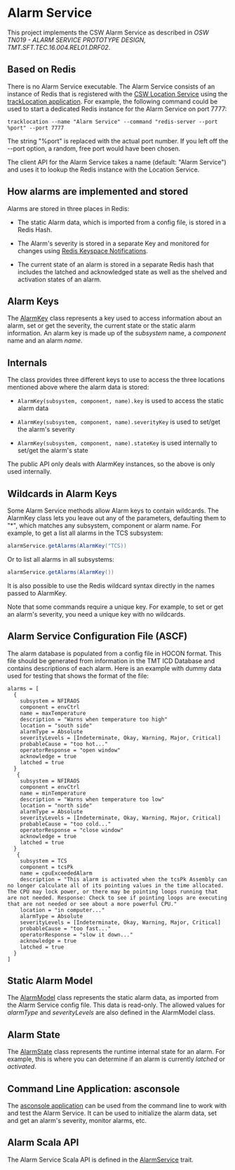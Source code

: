 Alarm Service
=============

This project implements the CSW Alarm Service as described in
*OSW TN019 - ALARM SERVICE PROTOTYPE DESIGN, TMT.SFT.TEC.16.004.REL01.DRF02*.

Based on Redis
--------------

There is no Alarm Service executable. The Alarm Service consists of an instance of Redis
that is registered with the [CSW Location Service](../loc) using the [trackLocation application](../apps/trackLocation).
For example, the following command could be used to start a dedicated Redis instance for the Alarm Service on port 7777:

```
tracklocation --name "Alarm Service" --command "redis-server --port %port" --port 7777
```

The string "%port" is replaced with the actual port number. If you left off the --port option, a random, free port
would have been chosen.

The client API for the Alarm Service takes a name (default: "Alarm Service") and uses it to lookup the Redis instance
with the Location Service.

How alarms are implemented and stored
-------------------------------------

Alarms are stored in three places in Redis:

* The static Alarm data, which is imported from a config file, is stored in a Redis Hash.

* The Alarm's severity is stored in a separate Key and monitored for changes
  using [Redis Keyspace Notifications](http://redis.io/topics/notifications).

* The current state of an alarm is stored in a separate Redis hash that includes the
  latched and acknowledged state as well as the shelved and activation states of an alarm.

Alarm Keys
----------

The [AlarmKey](src/main/scala/csw/services/alarms/AlarmKey.scala) class represents a key used to access
information about an alarm, set or get the severity, the current state or the static alarm information.
An alarm key is made up of the *subsystem* name, a *component* name and an alarm *name*.

Internals
---------

The class provides three different keys to use to access the three locations mentioned above where the alarm data is stored:

* `AlarmKey(subsystem, component, name).key` is used to access the static alarm data

* `AlarmKey(subsystem, component, name).severityKey` is used to set/get the alarm's severity

* `AlarmKey(subsystem, component, name).stateKey` is used internally to set/get the alarm's state

The public API only deals with AlarmKey instances, so the above is only used internally.

Wildcards in Alarm Keys
-----------------------

Some Alarm Service methods allow Alarm keys to contain wildcards. The AlarmKey class lets you
leave out any of the parameters, defaulting them to "*", which matches any subsystem, component or alarm name.
For example, to get a list all alarms in the TCS subsystem:

```scala
alarmService.getAlarms(AlarmKey("TCS))
```

Or to list all alarms in all subsystems:

```scala
alarmService.getAlarms(AlarmKey())
```

It is also possible to use the Redis wildcard syntax directly in the names passed to AlarmKey.

Note that some commands require a unique key. For example, to set or get an alarm's severity,
you need a unique key with no wildcards.

Alarm Service Configuration File (ASCF)
---------------------------------------

The alarm database is populated from a config file in HOCON format. This file should be generated from
information in the TMT ICD Database and contains descriptions of each alarm.
Here is an example with dummy data used for testing that shows the format of the file:

```hocon
alarms = [
  {
    subsystem = NFIRAOS
    component = envCtrl
    name = maxTemperature
    description = "Warns when temperature too high"
    location = "south side"
    alarmType = Absolute
    severityLevels = [Indeterminate, Okay, Warning, Major, Critical]
    probableCause = "too hot..."
    operatorResponse = "open window"
    acknowledge = true
    latched = true
  }
   {
    subsystem = NFIRAOS
    component = envCtrl
    name = minTemperature
    description = "Warns when temperature too low"
    location = "north side"
    alarmType = Absolute
    severityLevels = [Indeterminate, Okay, Warning, Major, Critical]
    probableCause = "too cold..."
    operatorResponse = "close window"
    acknowledge = true
    latched = true
  }
   {
    subsystem = TCS
    component = tcsPk
    name = cpuExceededAlarm
    description = "This alarm is activated when the tcsPk Assembly can no longer calculate all of its pointing values in the time allocated. The CPU may lock power, or there may be pointing loops running that are not needed. Response: Check to see if pointing loops are executing that are not needed or see about a more powerful CPU."
    location = "in computer..."
    alarmType = Absolute
    severityLevels = [Indeterminate, Okay, Warning, Major, Critical]
    probableCause = "too fast..."
    operatorResponse = "slow it down..."
    acknowledge = true
    latched = true
  }
]
```

Static Alarm Model
-------------------

The [AlarmModel](src/main/scala/csw/services/alarms/AlarmModel.scala) class represents the static alarm data,
as imported from the Alarm Service config file. This data is read-only.
The allowed values for *alarmType* and *severityLevels* are also defined in the AlarmModel class.

Alarm State
-----------

The [AlarmState](src/main/scala/csw/services/alarms/AlarmState.scala) class represents the runtime
internal state for an alarm. For example, this is where you can determine if an alarm is currently *latched*
or *activated*.


Command Line Application: asconsole
-----------------------------------

The [asconsole application](../apps/asConsole) can be used from the command line to work with and test the Alarm Service.
It can be used to initialize the alarm data, set and get an alarm's severity, monitor alarms, etc.


Alarm Scala API
---------------

The Alarm Service Scala API is defined in the [AlarmService](src/main/scala/csw/services/alarms/AlarmService.scala) trait.


